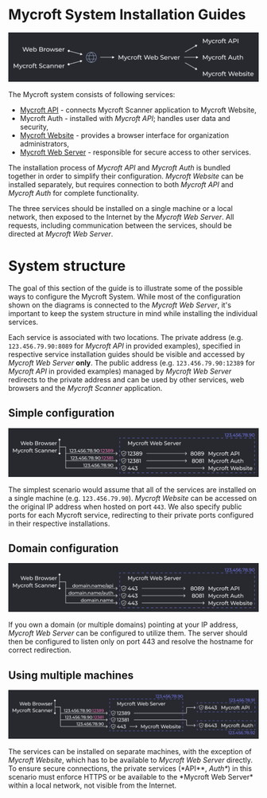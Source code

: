 # Mycroft System Installation Guides

![System structure](./img/system-structure.png 'System structure')

The Mycroft system consists of following services:

- [Mycroft API](./mycroft-api) - connects Mycroft Scanner application to Mycroft Website,
- Mycroft Auth - installed with _Mycroft API_; handles user data and security,
- [Mycroft Website](./mycroft-website) - provides a browser interface for organization administrators,
- [Mycroft Web Server](./mycroft-web-server) - responsible for secure access to other services.

The installation process of _Mycroft API_ and _Mycroft Auth_ is bundled together in order to simplify their configuration.
_Mycroft Website_ can be installed separately, but requires connection to both _Mycroft API_ and _Mycroft Auth_ for complete functionality.

The three services should be installed on a single machine or a local network, then exposed to the Internet by the _Mycroft Web Server_.
All requests, including communication between the services, should be directed at _Mycroft Web Server_.

# System structure

The goal of this section of the guide is to illustrate some of the possible ways to configure the Mycroft System.
While most of the configuration shown on the diagrams is connected to the _Mycroft Web Server_, it's important to keep the system structure in mind while installing the individual services.

Each service is associated with two locations.
The private address (e.g. `123.456.79.90:8089` for _Mycroft API_ in provided examples), specified in respective service installation guides should be visible and accessed by _Mycroft Web Server_ **only**.
The public address (e.g. `123.456.79.90:12389` for _Mycroft API_ in provided examples) managed by _Mycroft Web Server_ redirects to the private address and can be used by other services, web browsers and the _Mycroft Scanner_ application.

## Simple configuration

![Simple configuration](./img/system-simple.png 'Simple configuration')

The simplest scenario would assume that all of the services are installed on a single machine (e.g. `123.456.79.90`).
_Mycroft Website_ can be accessed on the original IP address when hosted on port `443`.
We also specify public ports for each Mycroft service, redirecting to their private ports configured in their respective installations.

## Domain configuration

![Domain configuration](./img/system-domain.png 'Domain configuration')

If you own a domain (or multiple domains) pointing at your IP address, _Mycroft Web Server_ can be configured to utilize them.
The server should then be configured to listen only on port 443 and resolve the hostname for correct redirection.

## Using multiple machines

![Multiserver configuration](./img/system-multiple.png 'Multiserver configuration')

The services can be installed on separate machines, with the exception of _Mycroft Website_, which has to be available to _Mycroft Web Server_ directly.
To ensure secure connections, the private services (*API\*\*, *Auth\**) in this scenario must enforce HTTPS or be available to the *Mycroft Web Server\* within a local network, not visible from the Internet.
